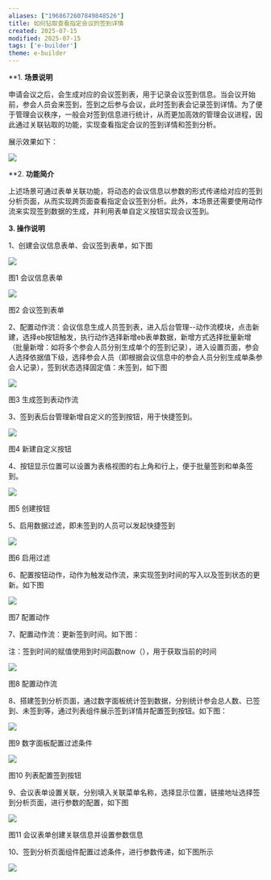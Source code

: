 ```yaml
---
aliases: ["1968672607849848526"]
title: 如何钻取查看指定会议的签到详情
created: 2025-07-15
modified: 2025-07-15
tags: ['e-builder']
theme: e-builder
---
```


**1. **场景说明**

申请会议之后，会生成对应的会议签到表，用于记录会议签到信息。当会议开始前，参会人员会来签到，签到之后参与会议，此时签到表会记录签到详情。为了便于管理会议秩序，一般会对签到信息进行统计，从而更加高效的管理会议进程，因此通过关联钻取的功能，实现查看指定会议的签到详情和签到分析。

展示效果如下：

![](https://myhelpdoc.oss-cn-heyuan.aliyuncs.com/mdimages/3d772e288a1083fe0bc91b99d65c7c25.jpg)

**2. **功能简介**

上述场景可通过表单关联功能，将动态的会议信息以参数的形式传递给对应的签到分析页面，从而实现跨页面查看指定会议签到分析。此外，本场景还需要使用动作流来实现签到数据的生成，并利用表单自定义按钮实现会议签到。

**3. 操作说明**

1、创建会议信息表单、会议签到表单，如下图

![](https://myhelpdoc.oss-cn-heyuan.aliyuncs.com/mdimages/3d8e064bc6805578bb0379d0240b658a.jpg)

图1 会议信息表单

![](https://myhelpdoc.oss-cn-heyuan.aliyuncs.com/mdimages/32110357e536c12915f9e67111fac62d.jpg)

图2 会议签到表单

2、配置动作流：会议信息生成人员签到表，进入后台管理--动作流模块，点击新建，选择eb按钮触发，执行动作选择新增eb表单数据，新增方式选择批量新增（批量新增：如将多个参会人员分别生成单个的签到记录），进入设置页面，参会人选择依据值下级，选择参会人员（即根据会议信息中的参会人员分别生成单条参会人记录），签到状态选择固定值：未签到，如下图

![](https://myhelpdoc.oss-cn-heyuan.aliyuncs.com/mdimages/bd90a8a7a2a5d4c31aae2dff67d24d51.jpg)

图3 生成签到表动作流

3、签到表后台管理新增自定义的签到按钮，用于快捷签到。

![](https://myhelpdoc.oss-cn-heyuan.aliyuncs.com/mdimages/78008063ef5ee5b77a36c147b3bb9e8d.jpg)

图4 新建自定义按钮

4、按钮显示位置可以设置为表格视图的右上角和行上，便于批量签到和单条签到。

![](https://myhelpdoc.oss-cn-heyuan.aliyuncs.com/mdimages/101c562ae6b3c1e72abc855e2e5e4e3a.jpg)

图5 创建按钮

5、启用数据过滤，即未签到的人员可以发起快捷签到

![](https://myhelpdoc.oss-cn-heyuan.aliyuncs.com/mdimages/a0f042429bb31edd73f25e4438f5ef50.jpg)

图6 启用过滤

6、配置按钮动作，动作为触发动作流，来实现签到时间的写入以及签到状态的更新。如下图

![](https://myhelpdoc.oss-cn-heyuan.aliyuncs.com/mdimages/4c85a464e74b22dada5f2aff7540f75d.jpg)

图7 配置动作

7、配置动作流：更新签到时间。如下图：

注：签到时间的赋值使用到时间函数now（），用于获取当前的时间

![](https://myhelpdoc.oss-cn-heyuan.aliyuncs.com/mdimages/944b259cf1e83fec6f48a35825dbb137.jpg)

图8 配置动作流

8、搭建签到分析页面，通过数字面板统计签到数据，分别统计参会总人数、已签到、未签到等，通过列表组件展示签到详情并配置签到按钮。如下图：

![](https://myhelpdoc.oss-cn-heyuan.aliyuncs.com/mdimages/e2944c867454c5f996bbc6a953e77748.jpg)

图9 数字面板配置过滤条件

![](https://myhelpdoc.oss-cn-heyuan.aliyuncs.com/mdimages/8ed9f6122566751809b6562f8595d3d7.jpg)

图10 列表配置签到按钮

9、会议表单设置关联，分别填入关联菜单名称，选择显示位置，链接地址选择签到分析页面，进行参数的配置，如下图

![](https://myhelpdoc.oss-cn-heyuan.aliyuncs.com/mdimages/5862302f6771cf694e7d1618b8e07dfc.jpg)

图11 会议表单创建关联信息并设置参数信息

10、签到分析页面组件配置过滤条件，进行参数传递，如下图所示

![](https://myhelpdoc.oss-cn-heyuan.aliyuncs.com/mdimages/8be73be835866fb227f86a31e4196cc8.jpg)

